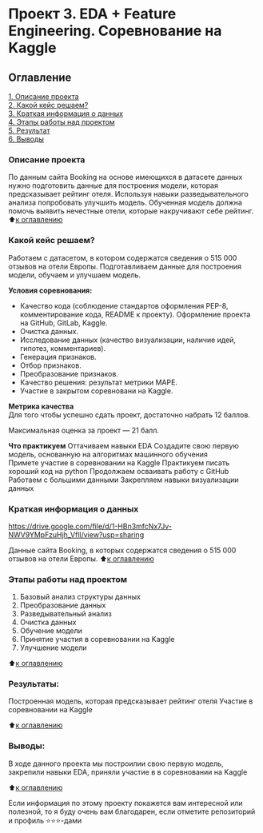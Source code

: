 # Проект 3. EDA + Feature Engineering. Соревнование на Kaggle

## Оглавление  
[1. Описание проекта]()  
[2. Какой кейс решаем?]()  
[3. Краткая информация о данных]()  
[4. Этапы работы над проектом]()  
[5. Результат]()    
[6. Выводы]() 

### Описание проекта 
По данным сайта Booking на основе имеющихся в датасете данных нужно подготовить данные для построения модели, которая предсказывает рейтинг отеля. Используя навыки разведывательного анализа попробовать улучшить модель. Обученная модель должна помочь выявить нечестные отели, которые накручивают себе рейтинг.
:arrow_up:[к оглавлению](_)


### Какой кейс решаем?    
Работаем с датасетом, в котором содержатся сведения о 515 000 отзывов на отели Европы. Подготавливаем данные для построения модели, обучаем и улучшаем модель. 

**Условия соревнования:**  
- Качество кода (соблюдение стандартов оформления PEP-8, комментирование кода, README к проекту). Оформление проекта на GitHub, GitLab, Kaggle.
- Очистка данных.
- Исследование данных (качество визуализации, наличие идей, гипотез, комментариев).
- Генерация признаков.
- Отбор признаков.
- Преобразование признаков.
- Качество решения: результат метрики MAPE.
- Участие в закрытом соревновани на Kaggle.

**Метрика качества**     
Для того чтобы успешно сдать проект, достаточно набрать 12 баллов.

Максимальная оценка за проект — 21 балл.

**Что практикуем** 
Оттачиваем навыки EDA
Создадите свою первую модель, основанную на алгоритмах машинного обучения    
Примете участие в соревновании на Kaggle
Практикуем писать хороший код на python
Продолжаем осваивать работу с GitHub
Работаем с большими данными
Закрепляем навыки визуализации данных


### Краткая информация о данных
https://drive.google.com/file/d/1-HBn3mfcNx7Jv-NWV9YMpFzuHjh_Vfll/view?usp=sharing

Данные сайта Booking, в которых содержатся сведения о 515 000 отзывов на отели Европы.
:arrow_up:[к оглавлению]()


### Этапы работы над проектом  

1. Базовый анализ структуры данных
2. Преобразование данных
3. Разведывательный анализ
4. Очистка данных
5. Обучение модели
6. Принятие участия в соревновании на Kaggle
7. Улучшение модели

:arrow_up:[к оглавлению]()


### Результаты:  
Построенная модель, которая предсказывает рейтинг отеля
Участие в соревновании на Kaggle

:arrow_up:[к оглавлению]()


### Выводы:  
В ходе данного проекта мы построилии свою первую модель, закрепили навыки EDA, приняли участие в в соревновании на Kaggle

:arrow_up:[к оглавлению]()


Если информация по этому проекту покажется вам интересной или полезной, то я буду очень вам благодарен, если отметите репозиторий и профиль ⭐️⭐️⭐️-дами